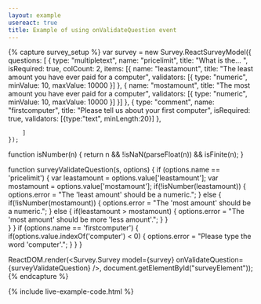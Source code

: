 ```yaml
---
layout: example
usereact: true
title: Example of using onValidateQuestion event
---
```

{% capture survey_setup %}
var survey = new Survey.ReactSurveyModel({
        questions: [
            { type: "multipletext", name: "pricelimit", title: "What is the... ", isRequired: true, colCount: 2,
            items: [{ name: "leastamount", title: "The least amount you have ever paid for a computer",
                validators: [{ type: "numeric", minValue: 10, maxValue: 10000 }]
            },
                {  name: "mostamount", title: "The most amount you have ever paid for a computer",
                validators: [{ type: "numeric", minValue: 10, maxValue: 10000 }]
                }]
            },
            {
                type: "comment", name: "firstcomputer", title: "Please tell us about your first computer", isRequired: true,
                validators: [{type:"text", minLength:20}]
            },

        ]
    });

function isNumber(n) { return n && !isNaN(parseFloat(n)) && isFinite(n); }    
   
function surveyValidateQuestion(s, options) {
    if (options.name == 'pricelimit') {
        var leastamount = options.value['leastamount'];
        var mostamount = options.value['mostamount'];
        if(!isNumber(leastamount)) {
            options.error = "The 'least amount' should be a numeric.";
        } else {
            if(!isNumber(mostamount)) {
                options.error = "The 'most amount' should be a numeric.";
            } else {
                if(leastamount > mostamount) {
                    options.error = "The 'most amount' should be more 'less amount'.";
                }
            }   
        }
    }
    if (options.name == 'firstcomputer') {
        if(options.value.indexOf('computer') < 0) {
            options.error = "Please type the word 'computer'.";
        }
    }
}

    
ReactDOM.render(<Survey.Survey model={survey} onValidateQuestion={surveyValidateQuestion} />, document.getElementById("surveyElement"));    
{% endcapture %}

{% include live-example-code.html %}